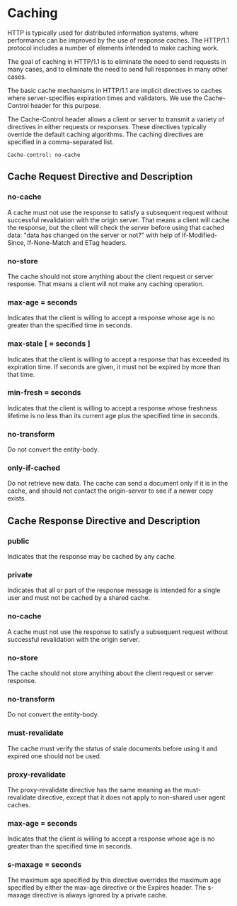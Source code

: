 # Caching

HTTP is typically used for distributed information systems, where performance can be improved by the use of response caches. The HTTP/1.1 protocol includes a number of elements intended to make caching work.

The goal of caching in HTTP/1.1 is to eliminate the need to send requests in many cases, and to eliminate the need to send full responses in many other cases.

The basic cache mechanisms in HTTP/1.1 are implicit directives to caches where server-specifies expiration times and validators. We use the Cache-Control header for this purpose.

The Cache-Control header allows a client or server to transmit a variety of directives in either requests or responses. These directives typically override the default caching algorithms. The caching directives are specified in a comma-separated list.

```text
Cache-control: no-cache
```

## Cache Request Directive and Description

### no-cache

A cache must not use the response to satisfy a subsequent request without successful revalidation with the origin server. That means a client will cache the response, but the client will check the server before using that cached data: "data has changed on the server or not?" with help of If-Modified-Since, If-None-Match and ETag headers.

### no-store

The cache should not store anything about the client request or server response. That means a client will not make any caching operation.

### max-age = seconds

Indicates that the client is willing to accept a response whose age is no greater than the specified time in seconds.

### max-stale [ = seconds ]

Indicates that the client is willing to accept a response that has exceeded its expiration time. If seconds are given, it must not be expired by more than that time.

### min-fresh = seconds

Indicates that the client is willing to accept a response whose freshness lifetime is no less than its current age plus the specified time in seconds.

### no-transform

Do not convert the entity-body.

### only-if-cached

Do not retrieve new data. The cache can send a document only if it is in the cache, and should not contact the origin-server to see if a newer copy exists.

## Cache Response Directive and Description

### public

Indicates that the response may be cached by any cache.

### private

Indicates that all or part of the response message is intended for a single user and must not be cached by a shared cache.

### no-cache

A cache must not use the response to satisfy a subsequent request without successful revalidation with the origin server.

### no-store

The cache should not store anything about the client request or server response.

### no-transform

Do not convert the entity-body.

### must-revalidate

The cache must verify the status of stale documents before using it and expired one should not be used.

### proxy-revalidate

The proxy-revalidate directive has the same meaning as the must- revalidate directive, except that it does not apply to non-shared user agent caches.

### max-age = seconds

Indicates that the client is willing to accept a response whose age is no greater than the specified time in seconds.

### s-maxage = seconds

The maximum age specified by this directive overrides the maximum age specified by either the max-age directive or the Expires header. The s-maxage directive is always ignored by a private cache.
